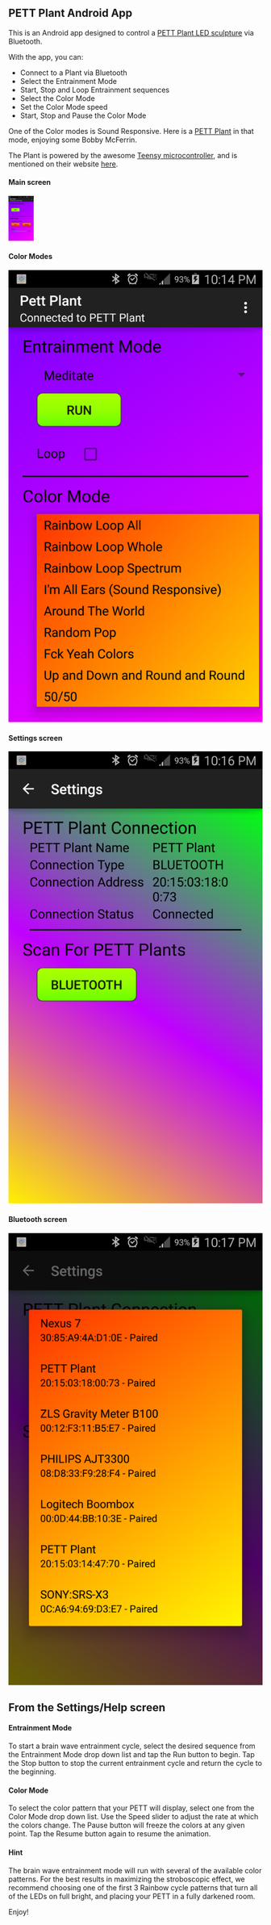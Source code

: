 ## PETT Plant Android App
This is an Android app designed to control a [PETT Plant LED sculpture](http://biotronesis.com/store/) via Bluetooth.

With the app, you can:

* Connect to a Plant via Bluetooth
* Select the Entrainment Mode
* Start, Stop and Loop Entrainment sequences 
* Select the Color Mode
* Set the Color Mode speed
* Start, Stop and Pause the Color Mode

One of the Color modes is Sound Responsive. Here is a [PETT Plant](https://vimeo.com/129860490) in that mode, enjoying some Bobby McFerrin.

The Plant is powered by the awesome [Teensy microcontroller](https://www.pjrc.com/teensy/), and is mentioned on their website [here](https://www.pjrc.com/pett-plant/).

#### Main screen

<!-- ![Main Screen](https://github.com/johnvs/PETT_Plant_Android/blob/master/documentation/screen_shots/pett-plant-screen-main.png) -->
<img style="width:50px; height:auto;" alt="Main Screen" src="documentation/screen_shots/pett-plant-screen-main.png"/>

#### Color Modes

![Color Modes](https://github.com/johnvs/PETT_Plant_Android/blob/master/documentation/screen_shots/pett-plant-screen-color-modes.png)

#### Settings screen

![Settings Screen](https://github.com/johnvs/PETT_Plant_Android/blob/master/documentation/screen_shots/pett-plant-screen-settings.png)

#### Bluetooth screen

![Bluetooth Screen](https://github.com/johnvs/PETT_Plant_Android/blob/master/documentation/screen_shots/pett-plant-screen-bluetooth.png)

## From the Settings/Help screen
#### Entrainment Mode
To start a brain wave entrainment cycle, select the desired sequence from the Entrainment Mode drop down list and tap the Run button to begin. Tap the Stop button to stop the current entrainment cycle and return the cycle to the beginning.
     
#### Color Mode
To select the color pattern that your PETT will display, select one from the Color Mode drop down list. Use the Speed slider to adjust the rate at which the colors change. The Pause button will freeze the colors at any given point. Tap the Resume button again to resume the animation.

#### Hint
The brain wave entrainment mode will run with several of the available color patterns. For the best results in maximizing the stroboscopic effect, we recommend choosing 
one of the first 3 Rainbow cycle patterns that turn all of the LEDs on full bright, and placing your PETT in a fully darkened room.

Enjoy!

